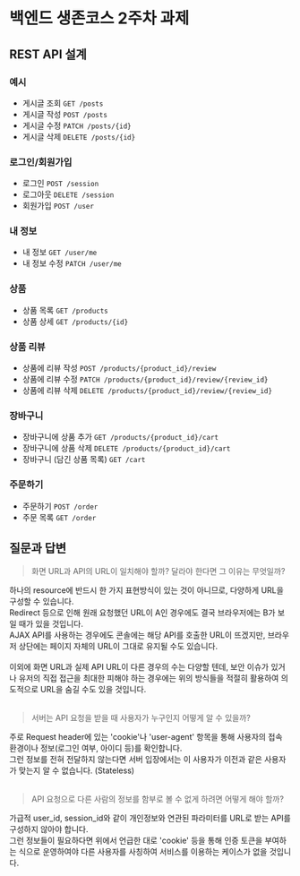 # 백엔드 생존코스 2주차 과제

## REST API 설계

### 예시

- 게시글 조회 `GET /posts`
- 게시글 작성 `POST /posts`
- 게시글 수정 `PATCH /posts/{id}`
- 게시글 삭제 `DELETE /posts/{id}`

### 로그인/회원가입

- 로그인 `POST /session`
- 로그아웃 `DELETE /session`
- 회원가입 `POST /user`

### 내 정보

- 내 정보 `GET /user/me`
- 내 정보 수정 `PATCH /user/me`

### 상품

- 상품 목록 `GET /products`
- 상품 상세 `GET /products/{id}`

### 상품 리뷰

- 상품에 리뷰 작성 `POST /products/{product_id}/review`
- 상품에 리뷰 수정 `PATCH /products/{product_id}/review/{review_id}`
- 상품에 리뷰 삭제 `DELETE /products/{product_id}/review/{review_id}`

### 장바구니

- 장바구니에 상품 추가 `GET /products/{product_id}/cart`
- 장바구니에 상품 삭제 `DELETE /products/{product_id}/cart`
- 장바구니 (담긴 상품 목록) `GET /cart`

### 주문하기

- 주문하기 `POST /order`
- 주문 목록 `GET /order`

## 질문과 답변

> 화면 URL과 API의 URL이 일치해야 할까? 달라야 한다면 그 이유는 무엇일까?


하나의 resource에 반드시 한 가지 표현방식이 있는 것이 아니므로, 다양하게 URL을 구성할 수 있습니다.
<br>
Redirect 등으로 인해 원래 요청했던 URL이 A인 경우에도 결국 브라우저에는 B가 보일 때가 있을 것입니다.
<br>
AJAX API를 사용하는 경우에도 콘솔에는 해당 API를 호출한 URL이 뜨겠지만, 브라우저 상단에는 페이지 자체의 URL이 그대로 유지될 수도 있습니다.
<br><br>
이외에 화면 URL과 실제 API URL이 다른 경우의 수는 다양할 텐데,
보안 이슈가 있거나 유저의 직접 접근을 최대한 피해야 하는 경우에는 위의 방식들을 적절히 활용하여 의도적으로 URL을 숨길 수도 있을 것입니다.
<br>
<br>

> 서버는 API 요청을 받을 때 사용자가 누구인지 어떻게 알 수 있을까?

주로 Request header에 있는 'cookie'나 'user-agent' 항목을 통해 사용자의 접속 환경이나 정보(로그인 여부, 아이디 등)를 확인합니다.
<br>그런 정보를 전혀 전달하지 않는다면 서버 입장에서는 이 사용자가 이전과 같은 사용자가 맞는지 알 수 없습니다. (Stateless)
<br>
<br>

> API 요청으로 다른 사람의 정보를 함부로 볼 수 없게 하려면 어떻게 해야 할까?

가급적 user_id, session_id와 같이 개인정보와 연관된 파라미터를 URL로 받는 API를 구성하지 않아야 합니다.
<br>그런 정보들이 필요하다면 위에서 언급한 대로 'cookie' 등을 통해 인증 토큰을 부여하는 식으로 운영하여야
다른 사용자를 사칭하여 서비스를 이용하는 케이스가 없을 것입니다.
